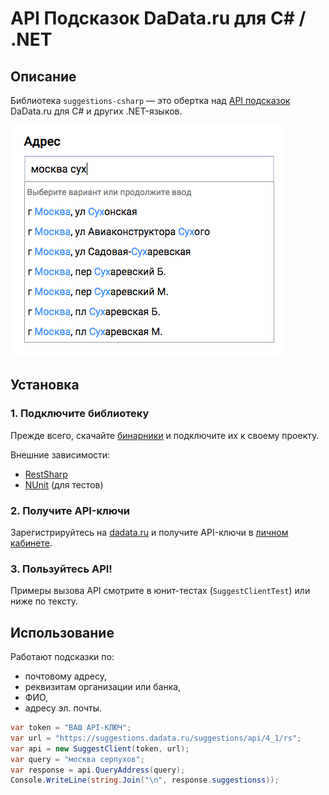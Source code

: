 API Подсказок DaData.ru для C# / .NET
====================

Описание
---------------

Библиотека `suggestions-csharp` — это обертка над [API подсказок](https://dadata.ru/api/suggest/) DaData.ru для C# и других .NET-языков.

![Подсказки](doc/api-suggest.png)

Установка
---------

### 1. Подключите библиотеку

Прежде всего, скачайте [бинарники](https://github.com/hflabs/suggestions-csharp/releases/tag/16.10) и подключите их к своему проекту.

Внешние зависимости:

- [RestSharp](http://restsharp.org/)
- [NUnit](http://www.nunit.org/) (для тестов)


### 2. Получите API-ключи

Зарегистрируйтесь на [dadata.ru](https://dadata.ru) и получите API-ключи в [личном кабинете](https://dadata.ru/profile/#info).

### 3. Пользуйтесь API!

Примеры вызова API смотрите в юнит-тестах (`SuggestClientTest`) или ниже по тексту.

Использование
---------

Работают подсказки по:

- почтовому адресу,
- реквизитам организации или банка,
- ФИО,
- адресу эл. почты.

```csharp
var token = "ВАШ API-КЛЮЧ";
var url = "https://suggestions.dadata.ru/suggestions/api/4_1/rs";
var api = new SuggestClient(token, url);
var query = "москва серпухов";
var response = api.QueryAddress(query);
Console.WriteLine(string.Join("\n", response.suggestionss));
```
